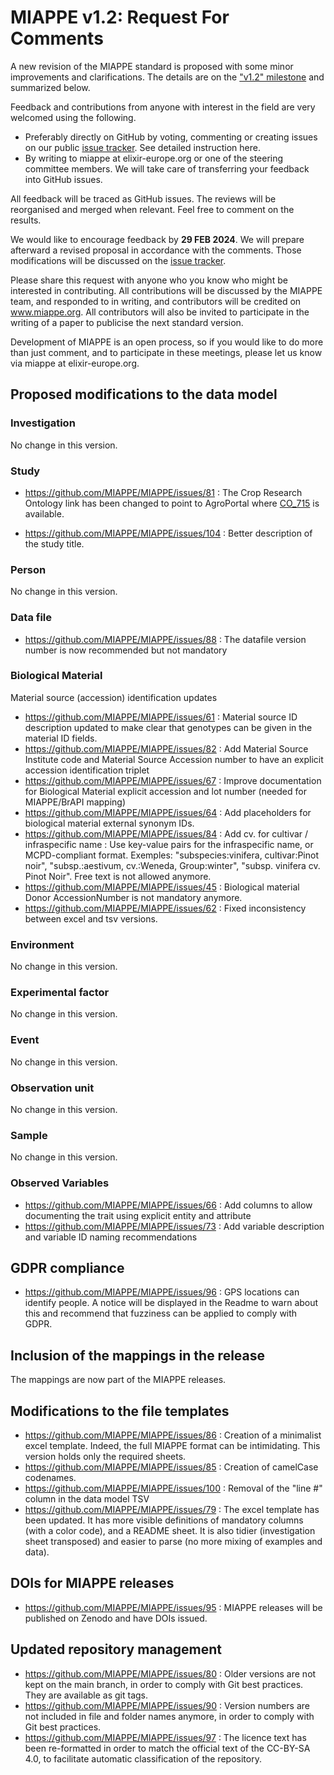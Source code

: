 # MIAPPE v1.2: Request For Comments

A new revision of the MIAPPE standard is proposed with some minor improvements and clarifications. The details are on the ["v1.2" milestone](https://github.com/MIAPPE/MIAPPE/milestone/5) and summarized below.

Feedback and contributions from anyone with interest in the field are very welcomed using the following.
  - Preferably directly on GitHub by voting, commenting or creating issues on our public [issue tracker](https://github.com/MIAPPE/MIAPPE/issues). See detailed instruction here. 
  - By writing to miappe at elixir-europe.org or one of the steering committee members. We will take care of transferring your feedback into GitHub issues. 

All feedback will be traced as GitHub issues. The reviews will be reorganised and merged when relevant. Feel free to comment on the results. 

We would like to encourage feedback by __29 FEB 2024__. We will prepare afterward a revised proposal in accordance with the comments. Those modifications will be discussed on the [issue tracker](https://github.com/MIAPPE/MIAPPE/issues).

Please share this request with anyone who you know who might be interested in contributing. All contributions will be discussed by the MIAPPE team, and responded to in writing, and contributors will be credited on www.miappe.org. All contributors will also be invited to participate in the writing of a paper to publicise the next standard version.

Development of MIAPPE is an open process, so if you would like to do more than just comment, and to participate in these meetings, please let us know via miappe at elixir-europe.org.

## Proposed modifications to the data model

### Investigation
No change in this version.

### Study

- https://github.com/MIAPPE/MIAPPE/issues/81 : The Crop Research Ontology link has been changed to point to AgroPortal where [CO_715](https://agroportal.lirmm.fr/ontologies/CO_715) is available.

- https://github.com/MIAPPE/MIAPPE/issues/104 : Better description of the study title.

### Person
No change in this version.

### Data file

 - https://github.com/MIAPPE/MIAPPE/issues/88 : The datafile version number is now recommended but not mandatory


### Biological Material

Material source (accession) identification updates
 -  https://github.com/MIAPPE/MIAPPE/issues/61 : Material source ID description updated to make clear that genotypes can be given in the material ID fields.
 -  https://github.com/MIAPPE/MIAPPE/issues/82 : Add Material Source Institute code and Material Source Accession number to have an explicit accession identification triplet
 -  https://github.com/MIAPPE/MIAPPE/issues/67 : Improve documentation for Biological Material explicit accession and lot number (needed for MIAPPE/BrAPI mapping)
 -  https://github.com/MIAPPE/MIAPPE/issues/64 : Add placeholders for biological material external synonym IDs. 
 -  https://github.com/MIAPPE/MIAPPE/issues/84 : Add cv. for cultivar / infraspecific name : Use key-value pairs for the infraspecific name, or MCPD-compliant format. Exemples: "subspecies:vinifera, cultivar:Pinot noir", "subsp.:aestivum, cv.:Weneda, Group:winter", "subsp. vinifera cv. Pinot Noir". Free text is not allowed anymore.
 - https://github.com/MIAPPE/MIAPPE/issues/45 : Biological material Donor AccessionNumber is not mandatory anymore.
 - https://github.com/MIAPPE/MIAPPE/issues/62 : Fixed inconsistency between excel and tsv versions.

### Environment
No change in this version.

### Experimental factor
No change in this version.

### Event
No change in this version.

### Observation unit
No change in this version.

### Sample
No change in this version.

### Observed Variables

 - https://github.com/MIAPPE/MIAPPE/issues/66 : Add columns to allow documenting the trait using explicit entity and attribute
 - https://github.com/MIAPPE/MIAPPE/issues/73 : Add variable description and variable ID naming recommendations

## GDPR compliance
 - https://github.com/MIAPPE/MIAPPE/issues/96 : GPS locations can identify people. A notice will be displayed in the Readme to warn about this and recommend that fuzziness can be applied to comply with GDPR.

## Inclusion of the mappings in the release
The mappings are now part of the MIAPPE releases.

## Modifications to the file templates
 - https://github.com/MIAPPE/MIAPPE/issues/86 : Creation of a minimalist excel template. Indeed, the full MIAPPE format can be intimidating. This version holds only the required sheets.
 - https://github.com/MIAPPE/MIAPPE/issues/85 : Creation of camelCase codenames.
 - https://github.com/MIAPPE/MIAPPE/issues/100 : Removal of the "line #" column in the data model TSV
 - https://github.com/MIAPPE/MIAPPE/issues/79 : The excel template has been updated. It has more visible definitions of mandatory columns (with a color code), and a README sheet. It is also tidier (investigation sheet transposed) and easier to parse (no more mixing of examples and data). 



## DOIs for MIAPPE releases
- https://github.com/MIAPPE/MIAPPE/issues/95 : MIAPPE releases will be published on Zenodo and have DOIs issued.

## Updated repository management

 - https://github.com/MIAPPE/MIAPPE/issues/80 : Older versions are not kept on the main branch, in order to comply with Git best practices. They are available as git tags.
 - https://github.com/MIAPPE/MIAPPE/issues/90 : Version numbers are not included in file and folder names anymore, in order to comply with Git best practices.
 - https://github.com/MIAPPE/MIAPPE/issues/97 : The licence text has been re-formatted in order to match the official text of the CC-BY-SA 4.0, to facilitate automatic classification of the repository.
